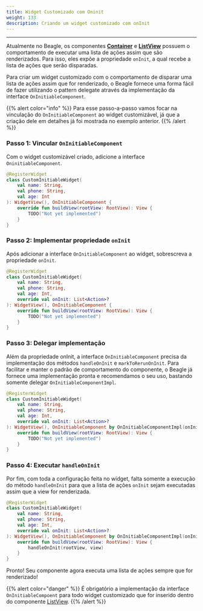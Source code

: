 ```yaml
---
title: Widget Customizado com Oninit
weight: 133
description: Criando um widget customizado com onInit
---
```


---

Atualmente no Beagle, os componentes [**Container**](/pt/docs/api/componentes/layout/container) e [**ListView**](/pt/docs/api/componentes/layout/listview) possuem o comportamento de executar uma lista de ações assim que são renderizados. Para isso, eles expõe a propriedade `onInit`, a qual recebe a lista de ações que serão disparadas.

Para criar um widget customizado com o comportamento de disparar uma lista de ações assim que for renderizado, o Beagle fornece uma forma fácil de fazer utilizando o pattern delegate através da implementação da interface `OnInitiableComponent`. 

{{% alert color="info" %}}
Para esse passo-a-passo vamos focar na vinculação do `OnInitiableComponent` ao widget customizável, já que a criação dele em detalhes já foi mostrada no exemplo anterior.
{{% /alert %}}

### Passo 1: Vincular `OnInitiableComponent`

Com o widget customizável criado, adicione a interface `OninitiableComponent`.

```kotlin
@RegisterWidget
class CustomInitiableWidget(
    val name: String,
    val phone: String,
    val age: Int
): WidgetView(), OnInitiableComponent {
    override fun buildView(rootView: RootView): View {
        TODO("Not yet implemented")
    }
}
```

### Passo 2: Implementar propriedade `onInit`

Após adicionar a interface `OnInitiableComponent` ao widget, sobrescreva a propriedade `onInit`.

```kotlin
@RegisterWidget
class CustomInitiableWidget(
    val name: String,
    val phone: String,
    val age: Int,
    override val onInit: List<Action>?
): WidgetView(), OnInitiableComponent {
    override fun buildView(rootView: RootView): View {
        TODO("Not yet implemented")
    }
}
```

### Passo 3: Delegar implementação

Além da propriedade onInit, a interface `OnInitiableComponent` precisa da implementação dos métodos `handleOnInit` e `markToRerunOnInit`. Para facilitar e manter o padrão de comportamento do componente, o Beagle já fornece uma implementação pronta e recomendamos o seu uso, bastando somente delegar `OnInitiableComponentImpl`.

```kotlin
@RegisterWidget
class CustomInitiableWidget(
    val name: String,
    val phone: String,
    val age: Int,
    override val onInit: List<Action>?
): WidgetView(), OnInitiableComponent by OnInitiableComponentImpl(onInit) {
    override fun buildView(rootView: RootView): View {
        TODO("Not yet implemented")
    }
}
```

### Passo 4: Executar `handleOnInit`

Por fim, com toda a configuração feita no widget, falta somente a execução do método `handleOnInit` para que a lista de ações `onInit` sejam executadas assim que a view for renderizada.

```kotlin
@RegisterWidget
class CustomInitiableWidget(
    val name: String,
    val phone: String,
    val age: Int,
    override val onInit: List<Action>?
): WidgetView(), OnInitiableComponent by OnInitiableComponentImpl(onInit) {
    override fun buildView(rootView: RootView): View {
        handleOnInit(rootView, view)
    }
}
```

Pronto! Seu componente agora executa uma lista de ações sempre que for renderizado!

{{% alert color="danger" %}}
É obrigatório a implementação da interface `OnInitiableCompoent` para todo widget customizado que for inserido dentro do componente [ListView](/pt/docs/api/componentes/layout/listview).
{{% /alert %}}
